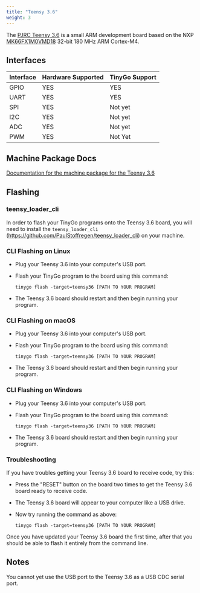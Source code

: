```yaml
---
title: "Teensy 3.6"
weight: 3
---
```


The [PJRC Teensy 3.6](https://www.pjrc.com/store/teensy36.html) is a small ARM development board based on the NXP [MK66FX1M0VMD18](https://www.nxp.com/docs/en/data-sheet/K66P144M180SF5V2.pdf) 32-bit 180 MHz ARM Cortex-M4.

## Interfaces

| Interface | Hardware Supported | TinyGo Support |
| --------- | ------------- | ----- |
| GPIO      | YES | YES |
| UART      | YES | YES |
| SPI      | YES | Not yet |
| I2C      | YES | Not yet |
| ADC      | YES | Not yet |
| PWM      | YES | Not Yet |

## Machine Package Docs

[Documentation for the machine package for the Teensy 3.6](../machine/teensy36)

## Flashing

### teensy_loader_cli

In order to flash your TinyGo programs onto the Teensy 3.6 board, you will need to install the `teensy_loader_cli` (https://github.com/PaulStoffregen/teensy_loader_cli) on your machine.

### CLI Flashing on Linux

- Plug your Teensy 3.6 into your computer's USB port.
- Flash your TinyGo program to the board using this command:

    ```shell
    tinygo flash -target=teensy36 [PATH TO YOUR PROGRAM]
    ```

- The Teensy 3.6 board should restart and then begin running your program.

### CLI Flashing on macOS

- Plug your Teensy 3.6 into your computer's USB port.
- Flash your TinyGo program to the board using this command:

    ```shell
    tinygo flash -target=teensy36 [PATH TO YOUR PROGRAM]
    ```

- The Teensy 3.6 board should restart and then begin running your program.

### CLI Flashing on Windows

- Plug your Teensy 3.6 into your computer's USB port.
- Flash your TinyGo program to the board using this command:

    ```shell
    tinygo flash -target=teensy36 [PATH TO YOUR PROGRAM]
    ```

- The Teensy 3.6 board should restart and then begin running your program.

### Troubleshooting

If you have troubles getting your Teensy 3.6 board to receive code, try this:

- Press the "RESET" button on the board two times to get the Teensy 3.6 board ready to receive code.
- The Teensy 3.6 board will appear to your computer like a USB drive.
- Now try running the command as above:

    ```shell
    tinygo flash -target=teensy36 [PATH TO YOUR PROGRAM]
    ```

Once you have updated your Teensy 3.6 board the first time, after that you should be able to flash it entirely from the command line.

## Notes

You cannot yet use the USB port to the Teensy 3.6 as a USB CDC serial port.
